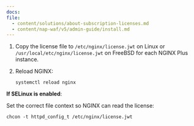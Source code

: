 ```yaml
---
docs:
file:
  - content/solutions/about-subscription-licenses.md
  - content/nap-waf/v5/admin-guide/install.md
---
```


1. Copy the license file to `/etc/nginx/license.jwt` on Linux or `/usr/local/etc/nginx/license.jwt` on FreeBSD for each NGINX Plus instance.
2. Reload NGINX:

   ```shell
   systemctl reload nginx
   ```

**If SELinux is enabled**: 

Set the correct file context so NGINX can read the license:

```shell
chcon -t httpd_config_t /etc/nginx/license.jwt
```
